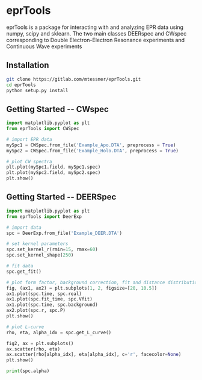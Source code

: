 # eprTools

eprTools is a package for interacting with and analyzing EPR data using numpy, scipy and sklearn.
The two main classes DEERspec and CWspec corresponding to Double Electron-Electron Resonance experiments and Continuous Wave experiments

## Installation
```bash
git clone https://gitlab.com/mtessmer/eprTools.git 
cd eprTools
python setup.py install
```

## Getting Started -- CWspec

```python
import matplotlib.pyplot as plt
from eprTools import CWSpec

# import EPR data
mySpc1 = CWSpec.from_file('Example_Apo.DTA', preprocess = True)
mySpc2 = CWSpec.from_file('Example_Holo.DTA', preprocess = True)

# plot CW spectra
plt.plot(mySpc1.field, mySpc1.spec)
plt.plot(mySpc2.field, mySpc2.spec)
plt.show()
```

## Getting Started -- DEERSpec

```python
import matplotlib.pyplot as plt
from eprTools import DeerExp

# import data
spc = DeerExp.from_file('Example_DEER.DTA')

# set kernel parameters
spc.set_kernel_r(rmin=15, rmax=60)
spc.set_kernel_shape(250)

# fit data
spc.get_fit()

# plot form factor, background correction, fit and distance distribution
fig, (ax1, ax2) = plt.subplots(1, 2, figsize=[20, 10.5])
ax1.plot(spc.time, spc.real)
ax1.plot(spc.fit_time, spc.Vfit)
ax1.plot(spc.time, spc.background)
ax2.plot(spc.r, spc.P)
plt.show()

# plot L-curve
rho, eta, alpha_idx = spc.get_L_curve()

fig2, ax = plt.subplots()
ax.scatter(rho, eta)
ax.scatter(rho[alpha_idx], eta[alpha_idx], c='r', facecolor=None)
plt.show()

print(spc.alpha)
```
